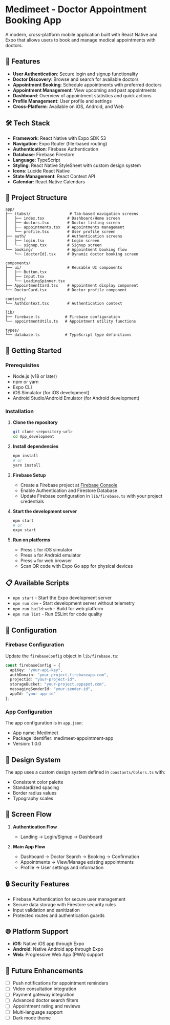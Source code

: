 # Medimeet - Doctor Appointment Booking App

A modern, cross-platform mobile application built with React Native and Expo that allows users to book and manage medical appointments with doctors.

## 🏥 Features

- **User Authentication**: Secure login and signup functionality
- **Doctor Discovery**: Browse and search for available doctors
- **Appointment Booking**: Schedule appointments with preferred doctors
- **Appointment Management**: View upcoming and past appointments
- **Dashboard**: Overview of appointment statistics and quick actions
- **Profile Management**: User profile and settings
- **Cross-Platform**: Available on iOS, Android, and Web

## 🛠️ Tech Stack

- **Framework**: React Native with Expo SDK 53
- **Navigation**: Expo Router (file-based routing)
- **Authentication**: Firebase Authentication
- **Database**: Firebase Firestore
- **Language**: TypeScript
- **Styling**: React Native StyleSheet with custom design system
- **Icons**: Lucide React Native
- **State Management**: React Context API
- **Calendar**: React Native Calendars

## 📱 Project Structure

```text
app/
├── (tabs)/                 # Tab-based navigation screens
│   ├── index.tsx          # Dashboard/Home screen
│   ├── doctors.tsx        # Doctor listing screen
│   ├── appointments.tsx   # Appointments management
│   └── profile.tsx        # User profile screen
├── auth/                  # Authentication screens
│   ├── login.tsx          # Login screen
│   └── signup.tsx         # Signup screen
└── booking/               # Appointment booking flow
    └── [doctorId].tsx     # Dynamic doctor booking screen

components/
├── ui/                    # Reusable UI components
│   ├── Button.tsx
│   ├── Input.tsx
│   └── LoadingSpinner.tsx
├── AppointmentCard.tsx    # Appointment display component
└── DoctorCard.tsx         # Doctor profile component

contexts/
└── AuthContext.tsx        # Authentication context

lib/
├── firebase.ts           # Firebase configuration
└── appointmentUtils.ts   # Appointment utility functions

types/
└── database.ts           # TypeScript type definitions
```

## 🚀 Getting Started

### Prerequisites

- Node.js (v18 or later)
- npm or yarn
- Expo CLI
- iOS Simulator (for iOS development)
- Android Studio/Android Emulator (for Android development)

### Installation

1. **Clone the repository**

   ```bash
   git clone <repository-url>
   cd App_development
   ```

2. **Install dependencies**

   ```bash
   npm install
   # or
   yarn install
   ```

3. **Firebase Setup**

   - Create a Firebase project at [Firebase Console](https://console.firebase.google.com/)
   - Enable Authentication and Firestore Database
   - Update Firebase configuration in `lib/firebase.ts` with your project credentials

4. **Start the development server**

   ```bash
   npm start
   # or
   expo start
   ```

5. **Run on platforms**

   - Press `i` for iOS simulator
   - Press `a` for Android emulator
   - Press `w` for web browser
   - Scan QR code with Expo Go app for physical devices

## 📋 Available Scripts

- `npm start` - Start the Expo development server
- `npm run dev` - Start development server without telemetry
- `npm run build:web` - Build for web platform
- `npm run lint` - Run ESLint for code quality

## 🔧 Configuration

### Firebase Configuration

Update the `firebaseConfig` object in `lib/firebase.ts`:

```typescript
const firebaseConfig = {
  apiKey: "your-api-key",
  authDomain: "your-project.firebaseapp.com",
  projectId: "your-project-id",
  storageBucket: "your-project.appspot.com",
  messagingSenderId: "your-sender-id",
  appId: "your-app-id"
};
```

### App Configuration

The app configuration is in `app.json`:

- App name: Medimeet
- Package identifier: medimeet-appointment-app
- Version: 1.0.0

## 🎨 Design System

The app uses a custom design system defined in `constants/Colors.ts` with:

- Consistent color palette
- Standardized spacing
- Border radius values
- Typography scales

## 📱 Screen Flow

1. **Authentication Flow**
   - Landing → Login/Signup → Dashboard

2. **Main App Flow**
   - Dashboard → Doctor Search → Booking → Confirmation
   - Appointments → View/Manage existing appointments
   - Profile → User settings and information

## 🔒 Security Features

- Firebase Authentication for secure user management
- Secure data storage with Firestore security rules
- Input validation and sanitization
- Protected routes and authentication guards

## 🌐 Platform Support

- **iOS**: Native iOS app through Expo
- **Android**: Native Android app through Expo
- **Web**: Progressive Web App (PWA) support


## 🚀 Future Enhancements

- [ ] Push notifications for appointment reminders
- [ ] Video consultation integration
- [ ] Payment gateway integration
- [ ] Advanced doctor search filters
- [ ] Appointment rating and reviews
- [ ] Multi-language support
- [ ] Dark mode theme
